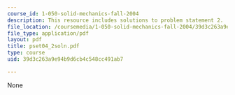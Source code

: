 ```yaml
---
course_id: 1-050-solid-mechanics-fall-2004
description: This resource includes solutions to problem statement 2.
file_location: /coursemedia/1-050-solid-mechanics-fall-2004/39d3c263a9e94b9d6cb4c548cc491ab7_pset04_2soln.pdf
file_type: application/pdf
layout: pdf
title: pset04_2soln.pdf
type: course
uid: 39d3c263a9e94b9d6cb4c548cc491ab7

---
```

None